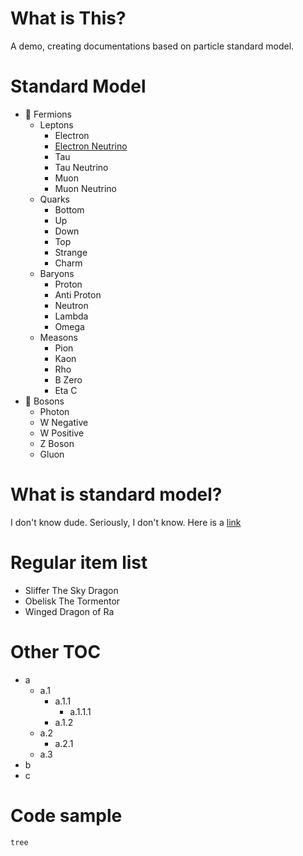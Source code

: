 # What is This?

A demo, creating documentations based on particle standard model.

# Standard Model

<!--startToc-->
* 🧶 Fermions
  * Leptons
    * Electron
    * [Electron Neutrino](fermions/leptons/electron-neutrino.md)
    * Tau
    * Tau Neutrino
    * Muon
    * Muon Neutrino
  * Quarks
    * Bottom
    * Up
    * Down
    * Top
    * Strange
    * Charm
  * Baryons
    * Proton
    * Anti Proton
    * Neutron
    * Lambda
    * Omega
  * Measons
    * Pion
    * Kaon
    * Rho
    * B Zero
    * Eta C
* 🧶 Bosons
  * Photon
  * W Negative
  * W Positive
  * Z Boson
  * Gluon
<!--endToc-->

# What is standard model?

I don't know dude. Seriously, I don't know. Here is a [link](https://home.cern/science/physics/standard-model)

# Regular item list

* Sliffer The Sky Dragon
* Obelisk The Tormentor
* Winged Dragon of Ra

# Other TOC

<!--startToc-->
* a
  * a.1
    * a.1.1
      * a.1.1.1
    * a.1.2
  * a.2
    * a.2.1
  * a.3
* b
* c
<!--endToc-->

# Code sample

<!--startCode-->
```bash
tree
```
<!--endCode-->